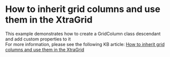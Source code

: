# How to inherit grid columns and use them in the XtraGrid


<p>This example demonstrates how to create a GridColumn class descendant and add custom properties to it<br />
For more information, please see the following KB article: <a href="https://www.devexpress.com/Support/Center/p/A927">How to inherit grid columns and use them in the XtraGrid</a></p>

<br/>


